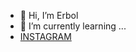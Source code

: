 - 👋 Hi, I’m Erbol
- 🌱 I’m currently learning ...
- [INSTAGRAM](https://www.instagram.com/e1boltukashov/?hl=ru)
